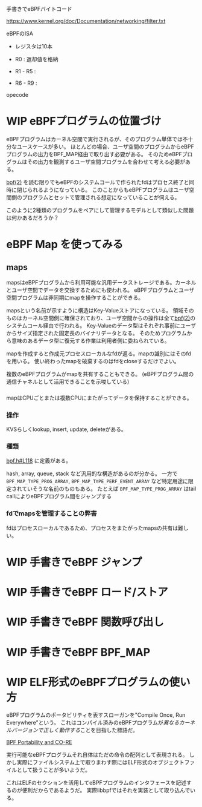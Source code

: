 手書きでeBPFバイトコード

https://www.kernel.org/doc/Documentation/networking/filter.txt

eBPFのISA

* レジスタは10本

* R0 : 返却値を格納
* R1 - R5 : 
* R6 - R9 : 

opecode

# WIP eBPFプログラムの位置づけ

eBPFプログラムはカーネル空間で実行されるが、そのプログラム単体では不十分なユースケースが多い。
ほとんどの場合、ユーザ空間のプログラムからeBPFプログラムの出力をBPF_MAP経由で取り出す必要がある。
そのためeBPFプログラムはその出力を観測するユーザ空間プログラムを合わせて考える必要がある。

[bpf(2)] を読む限りでもeBPFのシステムコールで作られたfdはプロセス終了と同時に閉じられるようになっている。
このことからもeBPFプログラムはユーザ空間側のプログラムとセットで管理される想定になっていることが伺える。

このように2種類のプログラムをペアにして管理するモデルとして類似した問題は何かあるだろうか？

[bpf(2)]: https://man7.org/linux/man-pages/man2/bpf.2.html

# eBPF Map を使ってみる

##  maps

mapsはeBPFプログラムから利用可能な汎用データストレージである。カーネルとユーザ空間でデータを交換するためにも使われる。
eBPFプログラムとユーザ空間プログラムは非同期にmapを操作することができる。

mapsという名前が示すように構造はKey-Valueストアになっている。
領域そのものはカーネル空間側に確保されており、ユーザ空間からの操作は全て[bpf(2)]のシステムコール経由で行われる。
Key-Valueのデータ型はそれぞれ事前にユーザからサイズ指定された固定長のバイナリデータとなる。
そのためプログラムから意味のあるデータ型に復元する作業は利用者側に委ねられている。

mapを作成すると作成元プロセスローカルなfdが返る。mapの識別にはそのfdを用いる。
使い終わったmapを破棄するのはfdをcloseするだけでよい。

複数のeBPFプログラムがmapを共有することもできる。
(eBPFプログラム間の通信チャネルとして活用できることを示唆している)

### 

mapはCPUごとまたは複数CPUにまたがってデータを保持することができる。


### 操作

KVSらしくlookup, insert, update, deleteがある。

### 種類

[bpf.h#L118] に定義がある。

hash, array, queue, stack など汎用的な構造があるのが分かる。
一方で `BPF_MAP_TYPE_PROG_ARRAY`, `BPF_MAP_TYPE_PERF_EVENT_ARRAY` など特定用途に限定されていそうな名前のものもある。
たとえば `BPF_MAP_TYPE_PROG_ARRAY` はtail callによりeBPFプログラム間をジャンプする

### fdでmapsを管理することの弊害

fdはプロセスローカルであるため、プロセスをまたがったmapsの共有は難しい。

[公式ドキュメント]: https://www.kernel.org/doc/Documentation/networking/filter.txt
[bpf(2)]: https://man7.org/linux/man-pages/man2/bpf.2.html
[BPF and XDP Reference Guide#Maps]: https://docs.cilium.io/en/latest/bpf/#maps
[bpf.h#L118]: https://elixir.bootlin.com/linux/v5.7.7/source/include/uapi/linux/bpf.h#L118

# WIP 手書きでeBPF ジャンプ

# WIP 手書きでeBPF ロード/ストア

# WIP 手書きでeBPF 関数呼び出し

# WIP 手書きでeBPF BPF_MAP

# WIP ELF形式のeBPFプログラムの使い方

eBPFプログラムのポータビリティを表すスローガンを"Compile Once, Run Everywhere"という。
これはコンパイル済みのeBPFプログラムが*異なるカーネルバージョンで正しく動作する*ことを目指した標語だ。

[BPF Portability and CO-RE](https://facebookmicrosites.github.io/bpf/blog/2020/02/19/bpf-portability-and-co-re.html)

実行可能なeBPFプログラムそれ自体はただの命令の配列として表現される。
しかし実際にファイルシステム上で取りまわす際にはELF形式のオブジェクトファイルとして扱うことが多いようだ。

これはELFのセクションを活用してeBPFプログラムのインタフェースを記述するのが便利だからであるようだ。
実際libbpfではそれを実装として取り込んでいる。

